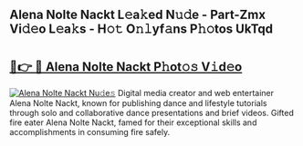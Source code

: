 ## Alena Nolte Nackt L𝚎a𝚔ed N𝚞𝚍e - Part-Zmx Vi𝚍𝚎o L𝚎a𝚔s - H𝚘𝚝 O𝚗𝚕yf𝚊ns P𝚑𝚘tos UkTqd

# <h2><a href="http://kf5nxeq.oniu.top/?m=Alena+Nolte+Nackt">🔗👉 🔴 Alena Nolte Nackt P𝚑ot𝚘𝚜 V𝚒d𝚎o</a></h2>

[![Alena Nolte Nackt Nu𝚍e𝚜](https://i.imgur.com/0qMVB7G.gif)](http://kf5nxeq.oniu.top/?m=Alena+Nolte+Nackt)
Digital media creator and web entertainer Alena Nolte Nackt, known for publishing dance and lifestyle tutorials through solo and collaborative dance presentations and brief videos. Gifted fire eater Alena Nolte Nackt, famed for their exceptional skills and accomplishments in consuming fire safely.  
